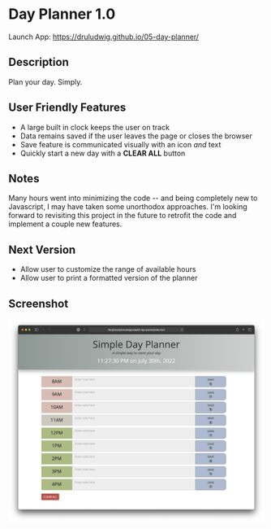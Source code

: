 
# Day Planner 1.0
Launch App: https://druludwig.github.io/05-day-planner/
## Description
Plan your day. Simply.

## User Friendly Features
- A large built in clock keeps the user on track
- Data remains saved if the user leaves the page or closes the browser
- Save feature is communicated visually with an icon <em>and</em> text
- Quickly start a new day with a <strong>CLEAR ALL</strong> button

## Notes
Many hours went into minimizing the code -- and being completely new to Javascript, I may have taken some unorthodox approaches. I'm looking forward to revisiting this project in the future to retrofit the code and implement a couple new features.

## Next Version
- Allow user to customize the range of available hours
- Allow user to print a formatted version of the planner

## Screenshot

<img src="./assets/images/screen-shot-day-planner.png">